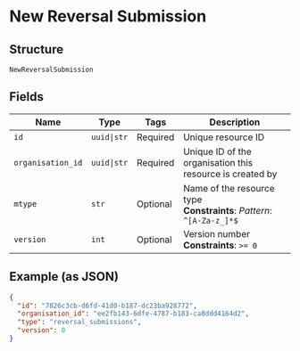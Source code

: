
# New Reversal Submission

## Structure

`NewReversalSubmission`

## Fields

| Name | Type | Tags | Description |
|  --- | --- | --- | --- |
| `id` | `uuid\|str` | Required | Unique resource ID |
| `organisation_id` | `uuid\|str` | Required | Unique ID of the organisation this resource is created by |
| `mtype` | `str` | Optional | Name of the resource type<br>**Constraints**: *Pattern*: `^[A-Za-z_]*$` |
| `version` | `int` | Optional | Version number<br>**Constraints**: `>= 0` |

## Example (as JSON)

```json
{
  "id": "7826c3cb-d6fd-41d0-b187-dc23ba928772",
  "organisation_id": "ee2fb143-6dfe-4787-b183-ca8ddd4164d2",
  "type": "reversal_submissions",
  "version": 0
}
```

